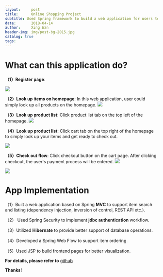 ```yaml
---
layout:     post
title:      Online Shopping Project
subtitle: Used Spring framework to build a web application for users to shop and order items online
date:       2018-04-14
author:     Xing Wan
header-img: img/post-bg-2015.jpg
catalog: true
tags:
---
```


# What can this application do?
**（1）Register page**:

![](https://lh3.googleusercontent.com/t4E6kar5-N_1mhTp1_vPvD4qohUgyTUo9_7gWw5TGHXOb045-GVyVkMWrgiImiMo4PD4Xzfv-u5YzfRMLyv3gOnmMA68Yxjatlm6gvsf9JmNIO1Ukv-Qcszblm4Hf5sHuGQcpHJLToVQ14mgtxq_IRledub1NVWR018RuLKCGAEwWoh2JHaE9e7yHlbvXuJbIvzJ81HkW0Mx8gfPPy8NedR_ya7awQ9CZ8CQW_3_5DGdYVN6iMowMQtpBQ87We5VfwAsMyDQDLBHdSZmE3tbKSLWb0TCGryUKMY0nhmgx2niuoLFB-4a9FEt7gu7026Wf69z_Jv-14vVnBrkgpoAmdWMzs-HjTLQwzS16N5W-cspAfewR9CjlVUGbCGUVXCzRlmQcEJyVfBHDJQi8aQHwBOXZuIB71w8DF9F0ooOTPOZUDlFCGRpueTonxTXJd4USY9FJq_XRaonIy1L1iGMiCU9Nnj5smozQQhlCfpTeHHLgGRK3n49T1DwduubmR6yKDCrk0dDSfugN_yGr3_RPni4gUHq5Gedssh25th-zns013oTdr8fz1-RvtscJg3uB0EhAvY4MG_tBl94wMum9V0inNNoYvq3D97CK9XvUw9ThE4CcfO_uwqIFLv1O8-_MmSfbM2allCtH67slD29JPNj=w1431-h748-no)

**（2）Look up items on homepage**:
In this web application, user could simply look up all products on the homepage.
![](https://lh3.googleusercontent.com/B1cdbtXz47lbDcLCGF7hUqYIdKl8hQN_uuj4b68cBf9MymtvC5HpwYb2JNWBuIA6DErqP39uFX61cHiSVYXfSsq61A0bjJO9yl2-KdhOtBilUWizyRz_q89JiBQ82hkSuhnE6v0TkreBHYLa4IbZqoAY0alwMVni5rCPax4Iho8aLCnVJEpyKFZkPeb_FnzSMUAcuJxLzL8v_af92mWY6eDQXSUbuWRmOqwzjThzcEdcBVoYt_si0aeymbmuLzeiwx7Iga6DV39SgDVMV2Er-1BRExKcPx1pd1C7NgWiv0vR8Omfe2FEYjZ27eThiDmm-5k-xzts0WSPDLrSsz0mJrAOui_9jKhD7bsw6oxuoMetBB3ICIEi-cPlSwFfqG8GcDwUGFCdwUolsNP5iIMbGPpLkvQJVgAbkY3Fd7mH6PK1JSPMPAuF7TP7v8JTLRKNlDzZI-j6Msyho0rT-o5G5krEkzg-iCB5Ns2UcXIODSwRsDjkia6yHzIOu9O1aSYfeuwf91YhKoap5-hR9ImpL_nJOpWdmFfNVty6wYk169dH37RkMquO5JbZIVuddPpKJFbj6fCYjWp68kKUeoOuG6MxinYixO8fg4-Yyz-PpUN7c5aaHYhJsT_9Yrq2SETgOVEUOQ-aSJfBQlu1YzSbs0g=w1196-h744-no)

**（3）Look up product list**:
Click product list tab on the top left of the homepage.
![](https://lh3.googleusercontent.com/vQfBYBkPiLkEY5vezSaW85TMWlXH7Va5usloW9twAZhZGZ4QXlqpDvpfb4MzMnrNwjhSqpG6JccvMOYxi5Ms2Qxch6mjmi4Qrx_hS__u9sLnFLpTDjnqDajD4KnDVpUSy1acdHJUcrgeo7fgB7SYoiZAbANPofJD2-Z_4SeUD7ktMYRpOLL3y1zsEU_7SZsr8v9KMv-ko_nzQZm_pc6vCM9jcL1nS83OwmkJJe51SZXFuRdeJArRTbimGL4IVav_L0bF6GtoJszSKDIl1Z5_pFjFgaHVamjFwlLwQOB6HLiaVbNRig6is1-XVkfknKPzqs8yyWYANocd0XSl3hz_QOcRUVz1sW9JSL27BWGreQVzr5KxAEepLRiL-L6Y1o7NfpkFwu1_P-xZh9G81zFPLssmTsJGPx52aBeSnXFN7uoqcIItwsnnjmhCsyO7ZLEfCUUKmfJy9UCMZ0f32iN5cuiBPGdAgBPorYHfwcKkRKDTSpG1UaJNaxpXhewrujjvcBRx9NBakdTxdJTizLiEmGQ7zkyw8pRjOTkfcA0Gf3dOrtoXYjurUFsUcrMHKoWnjCJPU-eUhiC0B2kUrF7Irx7ftO72DMGQu75GFKEeLEs0iag-w1mRYwbJItqmEv4UEXJbe-LB3ClTmSD28LOD1EQ=w980-h698-no)

**（4）Look up product list**:
Click cart tab on the top right of the homepage to simply look up your items and get ready to check out.

![](https://lh3.googleusercontent.com/CLkNIJ8szS9kITTcA40mX5IguIEaDTob_a0m3LvBy-gVPJaT3ZcZghrptaY7KuIZZd2u9tuRBs7Itt-WF5N4ERP7zrrXR830fit7sgisi-7HaoCh0eoJzarzCrXxy0KBzumG9UX3-IwUxkHC_i0AN6-C1l70kCZh17KXJD5XHYScWD06gz2bswHgr_Cwlie6QD1Ojd2UQv5H9FscoXjc6l6eiLPBScyeZL9Iko5ONgdYEZN2ODORfw-QkU1j1kT4D3S1PxL2VRLAXXBquZd-mys1p2YGMJxwgU3tmxUvL79M_cpUdNDHO0aCd9hdOdM1TonD1xlUAHj0LgfYay5nX3SmErYfYHTpPpV_WzyW4xCVvjLCZUkAIkGW7-vJAawagnogUnEBSCL7_BQSa3M8OxcoQJnm-pqRHA44n66wuivHXfWEke53fhIJd5eLw1I1FCki0FBJH0aUIkvjX8IDRDov3xKCFSinf6DC3xQgDNKKiKXmSVm6OrdY8Hi9YebcY1B0Q4IBHC9iKIySf46dT8sp8ibqwiM5zx1L3SZghqgH3iK7ab3bYgVOyd50B2QB5gULKdKOTP0Tz6hZR4-E9Ytx3T4LVtZmUGtWDpgVXTtUHa6UyTPGmd0JsIj2aNU8tdn-XsJhhTU708T35xnkuYk=w1190-h693-no)

**（5）Check out flow**:
Click checkout button on the cart page. After clicking checkout, the user's payment process will be entered.
![](https://lh3.googleusercontent.com/p7XhjlKmCqD_AsoGX2JN9MB1LCOkQV2jnEFvskEmBeWQ98sBJXGI6iFuSZh6US9RIpp3YksbohxJXRboOS0tFsByqkoagev75Lmrx3yGt5pIsYz2Sbfx5fQjqWlZ630w_FThkJsVt3O0aOCOIiRj9CVHK4EnUL-L3CcZ_QR4-qXFqMDRLR5hV9ISNE-TiV5qLzaHzg_YbLsmGNicQpTw7rhZjMJYikV4UmEgGG-O157P8i4ap9uIBOV0BUfncxgu2VCdXt1lkXu64GEm5Ur9XCGfM-_JCAOSdDTLinnOKJBsTp_4tMUMdHlJBvrj-PWFjA4VAF9ucYgxhStZ0Xka5F4DReMTXtLSNjrJIFzuYpVGbZnXBdzx9Ot0T8fUAEw4YVyc-H7E9rINQzGwNnnKQXrEP1HwqI7ikXvr3tnmgtt6fM6_ZE0CRfrJ1o_QbZfxSNgjN0bhxr1KPe3-b_jrBCen3KrboN8WGwJzfVL0z_WgksXStxzIIYZZol_QTEDZ2Keav5q7upJSyhnyGCpswnw196SjXRm_B_wKIKBGUcBn6DMcVHVVuSPW-TdtVinRO2sYGZ9fgnCVM5whfGrDePDwCD9paaYhbgbdT9YokSV3Is0n3lozlQ-kTtA812l5n-Cfz2CsZWoDDNlzdhVIxxs=w1437-h748-no)

![](https://lh3.googleusercontent.com/g-UHxhEuk5qJ-cRF8L4mDEfSkDkdKYiq8oJRH7T24TRrXC6C3aXVkqz3OffUN785YTVpLwPM9XThiZlGbkGugxzDE-R_bH_2XjHuInMzMLXZl5oqjK8EAKxNh2Hick1Ii2YtyBeEigz0JQFU5txXfVheIU7B0u6XTsO0gVvYtA52DNAfqZ2xyMjKS-qUPXG5vnTbiITLVeeoNiuPYsM0TeoQfqZirw-G3tJI5JEB17OurFUyGV-ksgqSx3XGyuZPE4aJIOKHx4h7zZe_4YtiEQK2qwuExP0nrwJHDxlkISlgN5r9D24WiQwAoPx6xeZy-j5-2IeGrHDropXFvL4KDjeQ-Zz2X9Wl0DyZdIR_UpEo6BUIxC8J6ssKoLSO_J5Y9HjcXc_37fszufhxkNR336tLF2oqcfBWfMbCD3r2cKI8PPv7UAfYnvvruuM3KF3TZsl2vFdKAfmbZVC3qKK5SqPOuX8fRRp-pshhutKZy1pcWny8GCHciIUKJw0ZkTQcwni6CRmHXnXDDLveURq_87xnkryFKSh7zovCWmXP1z6Zm5bD0-487IoawGDWQYEpfzEm0Fp32i-fgVi2hJwIUoNzl7aTU6X06f_WIlygSqliviq54TBX9tAy_NppApXvj-6O16jKFjfyHzxpd4i-j8cV=w1430-h744-no)

# App Implementation

（1）Built a web application based on Spring **MVC** to support item search and listing (dependency injection, inversion of control, REST API etc.).

（2） Used Spring Security to implement **jdbc authentication** workflow.

（3）Utilized **Hibernate** to provide better support of database operations.

（4）Developed a Spring Web Flow to support item ordering.

（5）Used JSP to build frontend pages for better visualization.


**For details, please refer to** [github](https://github.com/bigAppleIsBiggerThanApple/onlineShopWebApp)

**Thanks!**


<!--stackedit_data:
eyJoaXN0b3J5IjpbLTE5NTEwMTg2MDZdfQ==
-->